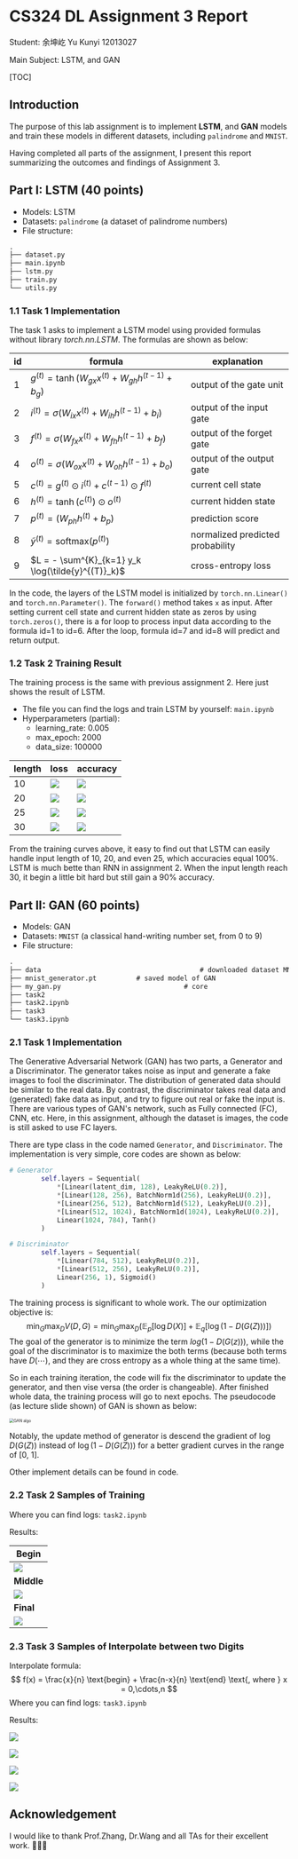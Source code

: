 # CS324 DL Assignment 3 Report

Student: 余坤屹 Yu Kunyi 12013027

Main Subject: LSTM, and GAN


[TOC]

## Introduction

The purpose of this lab assignment is to implement **LSTM**, and **GAN** models and train these models in different datasets, including `palindrome` and `MNIST`.

Having completed all parts of the assignment, I present this report summarizing the outcomes and findings of Assignment 3.



## Part I: LSTM (40 points)

* Models: LSTM
* Datasets: `palindrome` (a dataset of palindrome numbers)
* File structure:

```cmd
.
├── dataset.py
├── main.ipynb
├── lstm.py
├── train.py
└── utils.py
```



### 1.1 Task 1 Implementation

The task 1 asks to implement a LSTM model using provided formulas without library *torch.nn.LSTM*. The formulas are shown as below:

| id   | formula                                                     | explanation                      |
| ---- | ----------------------------------------------------------- | -------------------------------- |
| 1    | $g^{(t)} = \tanh(W_{gx}x^{(t)} + W_{gh}h^{(t-1)} + b_g)$    | output of the gate unit          |
| 2    | $i^{(t)} = \sigma(W_{ix}x^{(t)} + W_{ih}h^{(t-1)} + b_i)$   | output of the input gate         |
| 3    | $f^{(t)} = \sigma(W_{fx}x^{(t)} + W_{fh}h^{(t-1)} + b_f)$   | output of the forget gate        |
| 4    | $o^{(t)} = \sigma(W_{ox}x^{(t)} + W_{oh}h^{(t-1)} + b_o)$   | output of the output gate        |
| 5    | $c^{(t)} = g^{(t)} \odot i^{(t)} + c^{(t-1)} \odot f^{(t)}$ | current cell state               |
| 6    | $h^{(t)} = \tanh(c^{(t)}) \odot o^{(t)}$                    | current hidden state             |
| 7    | $p^{(t)} = (W_{ph}h^{(t)} + b_p)$                           | prediction score                 |
| 8    | $\tilde{y}^{(t)} = \text{softmax}(p^{(t)})$                 | normalized predicted probability |
| 9    | $L = - \sum^{K}_{k=1} y_k \log(\tilde{y}^{(T)}_k)$          | cross-entropy loss               |

In the code, the layers of the LSTM model is initialized by `torch.nn.Linear()` and `torch.nn.Parameter()`. The `forward()` method takes `x` as input. After setting current cell state and current hidden state as zeros by using `torch.zeros()`, there is a for loop to process input data according to the formula id=1 to id=6. After the loop, formula id=7 and id=8 will predict and return output.



### 1.2 Task 2 Training Result

The training process is the same with previous assignment 2. Here just shows the result of LSTM.

* The file you can find the logs and train LSTM by yourself: `main.ipynb`
* Hyperparameters (partial):
  * learning_rate: 0.005
  * max_epoch: 2000
  * data_size: 100000

| length | loss                      | accuracy                  |
| ------ | ------------------------- | ------------------------- |
| 10     | ![](./pics/lstm_10_1.png) | ![](./pics/lstm_10_2.png) |
| 20     | ![](./pics/lstm_20_1.png) | ![](./pics/lstm_20_2.png) |
| 25     | ![](./pics/lstm_25_1.png) | ![](./pics/lstm_25_2.png) |
| 30     | ![](./pics/lstm_30_1.png) | ![](./pics/lstm_30_2.png) |

From the training curves above, it easy to find out that LSTM can easily handle input length of 10, 20, and even 25, which accuracies equal 100%. LSTM is much bette than RNN in assignment 2. When the input length reach 30, it begin a little bit hard but still gain a 90% accuracy.




## Part II: GAN (60 points)

* Models: GAN
* Datasets: `MNIST` (a classical hand-writing number set, from 0 to 9)
* File structure:

```cmd
.
├── data										# downloaded dataset MNIST
├── mnist_generator.pt			# saved model of GAN
├── my_gan.py								# core
├── task2
├── task2.ipynb
├── task3
└── task3.ipynb
```



### 2.1 Task 1 Implementation

The Generative Adversarial Network (GAN) has two parts, a Generator and a Discriminator. The generator takes noise as input and generate a fake images to fool the discriminator. The distribution of generated data should be similar to the real data. By contrast, the discriminator takes real data and (generated) fake data as input, and try to figure out real or fake the input is. There are various types of GAN's network, such as Fully connected (FC), CNN, etc. Here, in this assignment, although the dataset is images, the code is still asked to use FC layers.

There are type class in the code named `Generator`, and `Discriminator`. The implementation is very simple, core codes are shown as below:

```python
# Generator
        self.layers = Sequential(
            *[Linear(latent_dim, 128), LeakyReLU(0.2)],
            *[Linear(128, 256), BatchNorm1d(256), LeakyReLU(0.2)],
            *[Linear(256, 512), BatchNorm1d(512), LeakyReLU(0.2)],
            *[Linear(512, 1024), BatchNorm1d(1024), LeakyReLU(0.2)],
            Linear(1024, 784), Tanh()
        )

# Discriminator
        self.layers = Sequential(
            *[Linear(784, 512), LeakyReLU(0.2)],
            *[Linear(512, 256), LeakyReLU(0.2)],
            Linear(256, 1), Sigmoid()
        )
```

The training process is significant to whole work. The our optimization objective is:
$$
\min_G \max_D V(D,G) = \min_G \max_D \Big( \mathbb{E}_p [\log D(X)] + \mathbb{E}_q [\log (1-D(G(Z)))] \Big)
$$
The goal of the generator is to minimize the term $log(1 − D(G(z)))$, while the goal of the discriminator is to maximize the both terms (because both terms have $D(\cdots)$, and they are cross entropy as a whole thing at the same time).

So in each training iteration, the code will fix the discriminator to update the generator, and then vise versa (the order is changeable). After finished whole data, the training process will go to next epochs. The pseudocode (as lecture slide shown) of GAN is shown as below:

<img src="./pics/GAN algo.jpg" alt="GAN algo" style="zoom:50%;" /> 

Notably, the update method of generator is descend the gradient of $\log D(G(Z))$ instead of $\log (1- D(G(Z)))$ for a better gradient curves in the range of [0, 1].

Other implement details can be found in code.



### 2.2 Task 2 Samples of Training

Where you can find logs: `task2.ipynb`

Results:

| Begin                   |
| ----------------------- |
| ![](./pics/gan_2_1.png) |
| **Middle**              |
| ![](./pics/gan_2_2.png) |
| **Final**               |
| ![](./pics/gan_2_3.png) |



### 2.3 Task 3 Samples of Interpolate between two Digits

Interpolate formula: 
$$
f(x) = \frac{x}{n} \text{begin} + \frac{n-x}{n} \text{end} \text{, where } x = 0,\cdots,n
$$
Where you can find logs: `task3.ipynb`

Results:

![](./pics/gan_3_1.png)

![](./pics/gan_3_2.png)

![](./pics/gan_3_3.png)

![](./pics/gan_3_4.png)



## Acknowledgement

I would like to thank Prof.Zhang, Dr.Wang and all TAs for their excellent work. 👏😀👏
